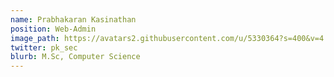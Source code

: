 ```yaml
---
name: Prabhakaran Kasinathan
position: Web-Admin
image_path: https://avatars2.githubusercontent.com/u/5330364?s=400&v=4
twitter: pk_sec
blurb: M.Sc, Computer Science
---
```

